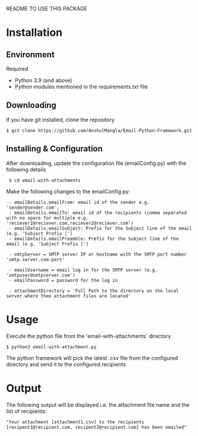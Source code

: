 README TO USE THIS PACKAGE


# Installation

## Environment

Required

* Python 3.9 (and above)
* Python modules mentioned in the requirements.txt file

## Downloading

If you have git installed, clone the repository

    $ git clone https://github.com/AnshulMangla/Email-Python-Framework.git
    
## Installing & Configuration

After downloading, update the configuration file (emailConfig.py) with the following details

     $ cd email-with-attachments
    
Make the following changes to the emailConfig.py:
    
     - emailDetails.emailFrom: email id of the sender e.g. 'sender@sender.com',
     - emailDetails.emailTo: email id of the recipients (comma separated with no space for multiple e.g. 'reciever1@reciever.com,reciever2@reciever.com')
     - emailDetails.emailSubject: Prefix for the Subject line of the email (e.g. 'Subject Prefix |')
     - emailDetails.emailPreamble: Prefix for the Subject line of the email (e.g. 'Subject Prefix |')
     
     - smtpServer = SMTP server IP or hostname with the SMTP port number 'smtp.server.com:port'
     
     - emailUsername = email log in for the SMTP server (e.g. 'smtpuser@smtpserver.com')
     - emailPassword = password for the log in 
     
     - attachmentDirectory = 'Full Path to the directory on the local server where thee attachment files are located'
    
    
# Usage

Execute the python file from the 'email-with-attachments' directory

    $ python3 email-with-attachment.py
    
The python framework will pick the latest .csv file from the configured directory and send it to the configured recipients
    
# Output

The following output will be displayed i.e. the attachment file name and the list of recipients:

    "Your attachment [attachment1.csv] to the recipients [recipent1@recipient.com, recipent2@recipient.com] has been emailed"

